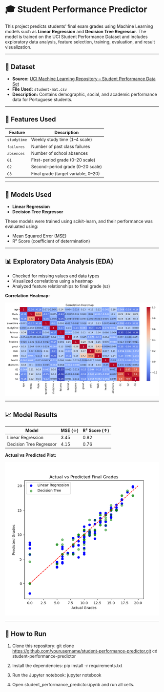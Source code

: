 # 🎓 Student Performance Predictor

This project predicts students' final exam grades using Machine Learning models such as **Linear Regression** and **Decision Tree Regressor**. The model is trained on the UCI Student Performance Dataset and includes exploratory data analysis, feature selection, training, evaluation, and result visualization.

---

## 📁 Dataset

- **Source:** [UCI Machine Learning Repository – Student Performance Data Set](https://archive.ics.uci.edu/ml/datasets/Student+Performance)
- **File Used:** `student-mat.csv`
- **Description:** Contains demographic, social, and academic performance data for Portuguese students.

---

## 🔧 Features Used

| Feature      | Description                             |
|--------------|-----------------------------------------|
| `studytime`  | Weekly study time (1–4 scale)           |
| `failures`   | Number of past class failures           |
| `absences`   | Number of school absences               |
| `G1`         | First-period grade (0–20 scale)         |
| `G2`         | Second-period grade (0–20 scale)        |
| `G3`         | Final grade (target variable, 0–20)     |

---

## 🧠 Models Used

- **Linear Regression**
- **Decision Tree Regressor**

These models were trained using scikit-learn, and their performance was evaluated using:
- Mean Squared Error (MSE)
- R² Score (coefficient of determination)

---

## 📊 Exploratory Data Analysis (EDA)

- Checked for missing values and data types
- Visualized correlations using a heatmap
- Analyzed feature relationships to final grade (`G3`)

**Correlation Heatmap:**

![Correlation Heatmap](/images/correlation_heatmap.png) 

---

## 📈 Model Results

| Model                 | MSE (↓) | R² Score (↑) |
|-----------------------|---------|--------------|
| Linear Regression     | 3.45    | 0.82         |
| Decision Tree Regressor | 4.15  | 0.76         |

**Actual vs Predicted Plot:**

![Prediction Plot](images/results.png)

---

## 🚀 How to Run

1. Clone this repository:
   git clone https://github.com/yourusername/student-performance-predictor.git
   cd student-performance-predictor

2. Install the dependencies:
    pip install -r requirements.txt

3. Run the Jupyter notebook:
    jupyter notebook

4. Open student_performance_predictor.ipynb and run all cells.
